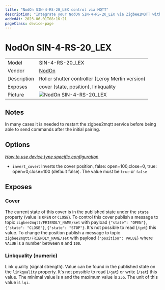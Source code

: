 ```yaml
---
title: "NodOn SIN-4-RS-20_LEX control via MQTT"
description: "Integrate your NodOn SIN-4-RS-20_LEX via Zigbee2MQTT with whatever smart home infrastructure you are using without the vendor's bridge or gateway."
addedAt: 2023-06-01T08:16:21
pageClass: device-page
---
```


<!-- !!!! -->
<!-- ATTENTION: This file is auto-generated through docgen! -->
<!-- You can only edit the "Notes"-Section between the two comment lines "Notes BEGIN" and "Notes END". -->
<!-- Do not use h1 or h2 heading within "## Notes"-Section. -->
<!-- !!!! -->

# NodOn SIN-4-RS-20_LEX

|     |     |
|-----|-----|
| Model | SIN-4-RS-20_LEX  |
| Vendor  | [NodOn](/supported-devices/#v=NodOn)  |
| Description | Roller shutter controller (Leroy Merlin version) |
| Exposes | cover (state, position), linkquality |
| Picture | ![NodOn SIN-4-RS-20_LEX](https://www.zigbee2mqtt.io/images/devices/SIN-4-RS-20_LEX.jpg) |


<!-- Notes BEGIN: You can edit here. Add "## Notes" headline if not already present. -->


<!-- Notes END: Do not edit below this line -->

<!-- Notes BEGIN -->
## Notes
In many cases it is needed to restart the zigbee2mqtt service before being able to send commands after the initial pairing. 
<!-- Notes END -->

## Options
*[How to use device type specific configuration](../guide/configuration/devices-groups.md#specific-device-options)*

* `invert_cover`: Inverts the cover position, false: open=100,close=0, true: open=0,close=100 (default false). The value must be `true` or `false`


## Exposes

### Cover 
The current state of this cover is in the published state under the `state` property (value is `OPEN` or `CLOSE`).
To control this cover publish a message to topic `zigbee2mqtt/FRIENDLY_NAME/set` with payload `{"state": "OPEN"}`, `{"state": "CLOSE"}`, `{"state": "STOP"}`.
It's not possible to read (`/get`) this value.
To change the position publish a message to topic `zigbee2mqtt/FRIENDLY_NAME/set` with payload `{"position": VALUE}` where `VALUE` is a number between `0` and `100`.

### Linkquality (numeric)
Link quality (signal strength).
Value can be found in the published state on the `linkquality` property.
It's not possible to read (`/get`) or write (`/set`) this value.
The minimal value is `0` and the maximum value is `255`.
The unit of this value is `lqi`.

